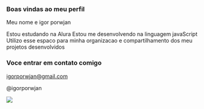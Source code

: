 ### Boas vindas ao meu perfil 

Meu nome e igor porwjan

Estou estudando na Alura
Estou me desenvolvendo na linguagem javaScript
Utilizo esse espaco para minha organizacao e compartilhamento dos meu projetos desenvolvidos

### Voce entrar em contato comigo 

igorporwjan@gmail.com

@igorporwjan

![](https://media1.tenor.com/m/WUo892pKHzEAAAAd/baby-dancing.gif)
